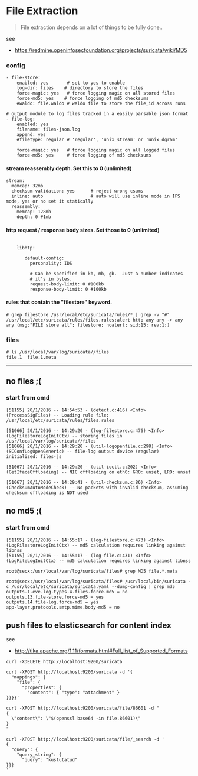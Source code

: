 # File Extraction

> File extraction depends on a lot of things to be fully done..


see

* https://redmine.openinfosecfoundation.org/projects/suricata/wiki/MD5

### config
```
- file-store:
    enabled: yes       # set to yes to enable
    log-dir: files    # directory to store the files
    force-magic: yes   # force logging magic on all stored files
    force-md5: yes    # force logging of md5 checksums
    #waldo: file.waldo # waldo file to store the file_id across runs

# output module to log files tracked in a easily parsable json format
- file-log:
    enabled: yes
    filename: files-json.log
    append: yes
    #filetype: regular # 'regular', 'unix_stream' or 'unix_dgram'

    force-magic: yes   # force logging magic on all logged files
    force-md5: yes     # force logging of md5 checksums

```

#### stream reassembly depth. Set this to 0 (unlimited)
```
stream:
  memcap: 32mb
  checksum-validation: yes      # reject wrong csums
  inline: auto                  # auto will use inline mode in IPS mode, yes or no set it statically
  reassembly:
    memcap: 128mb
    depth: 0 #1mb

```

#### http request / response body sizes. Set those to 0 (unlimited)
```

    libhtp:

       default-config:
         personality: IDS

         # Can be specified in kb, mb, gb.  Just a number indicates
         # it's in bytes.
         request-body-limit: 0 #100kb
         response-body-limit: 0 #100kb
```




#### rules that contain the "filestore" keyword.

```
# grep filestore /usr/local/etc/suricata/rules/* | grep -v "#"
/usr/local/etc/suricata/rules/files.rules:alert http any any -> any any (msg:"FILE store all"; filestore; noalert; sid:15; rev:1;)

```


### files

```
# ls /usr/local/var/log/suricata//files
file.1  file.1.meta
```


----

## no files ;(



### start from cmd

```
[51155] 20/1/2016 -- 14:54:53 - (detect.c:416) <Info> (ProcessSigFiles) -- Loading rule file: /usr/local/etc/suricata/rules/files.rules

[51066] 20/1/2016 -- 14:29:20 - (log-filestore.c:476) <Info> (LogFilestoreLogInitCtx) -- storing files in /usr/local/var/log/suricata//files
[51066] 20/1/2016 -- 14:29:20 - (util-logopenfile.c:298) <Info> (SCConfLogOpenGeneric) -- file-log output device (regular) initialized: files-js

[51067] 20/1/2016 -- 14:29:20 - (util-ioctl.c:202) <Info> (GetIfaceOffloading) -- NIC offloading on eth0: GRO: unset, LRO: unset

[51067] 20/1/2016 -- 14:29:41 - (util-checksum.c:86) <Info> (ChecksumAutoModeCheck) -- No packets with invalid checksum, assuming checksum offloading is NOT used

```


## no md5 ;(

### start from cmd
```
[51155] 20/1/2016 -- 14:55:17 - (log-filestore.c:473) <Info> (LogFilestoreLogInitCtx) -- md5 calculation requires linking against libnss
[51155] 20/1/2016 -- 14:55:17 - (log-file.c:431) <Info> (LogFileLogInitCtx) -- md5 calculation requires linking against libnss
```

```
root@secx:/usr/local/var/log/suricata/files# grep MD5 file.*.meta

root@secx:/usr/local/var/log/suricata/files# /usr/local/bin/suricata -c /usr/local/etc/suricata/suricata.yaml --dump-config | grep md5
outputs.1.eve-log.types.4.files.force-md5 = no
outputs.13.file-store.force-md5 = yes
outputs.14.file-log.force-md5 = yes
app-layer.protocols.smtp.mime.body-md5 = no

```


## push files to elasticsearch for content index

see

* http://tika.apache.org/1.11/formats.html#Full_list_of_Supported_Formats

```
curl -XDELETE http://localhost:9200/suricata
```

```
curl -XPOST http://localhost:9200/suricata -d '{
  "mappings": {
    "file": {
      "properties": {
        "content": { "type": "attachment" }
}}}}'
```

```
curl -XPOST http://localhost:9200/suricata/file/86601 -d "
{
  \"content\": \"$(openssl base64 -in file.86601)\"
}
"
```

```
curl -XPOST http://localhost:9200/suricata/file/_search -d '
{
  "query": {
    "query_string": {
      "query": "kustutatud"
}}}
'
```
